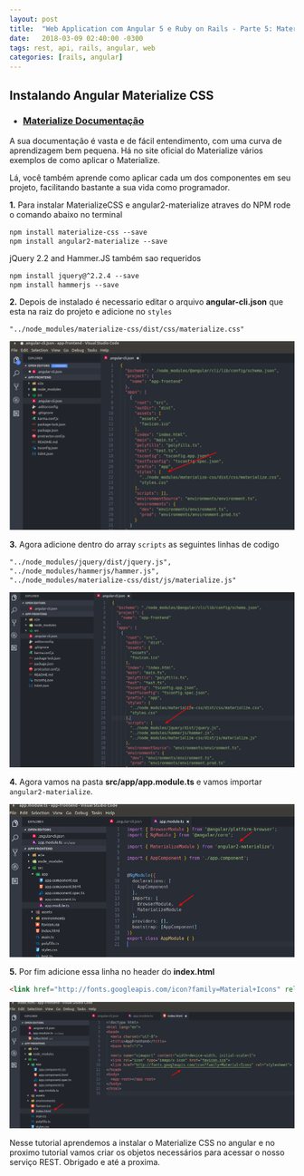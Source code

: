 ```yaml
---
layout: post
title:  "Web Application com Angular 5 e Ruby on Rails - Parte 5: Materialize CSS"
date:   2018-03-09 02:40:00 -0300
tags: rest, api, rails, angular, web
categories: [rails, angular]
---
```


## Instalando Angular Materialize CSS

 - ### [Materialize Documentação](http://materializecss.com/)

A sua documentação é vasta e de fácil entendimento, com uma curva de aprendizagem bem pequena. Há no site oficial do Materialize vários exemplos de como aplicar o Materialize.

Lá, você também aprende como aplicar cada um dos componentes em seu projeto, facilitando bastante a sua vida como programador.

**1.** Para instalar MaterializeCSS e angular2-materialize atraves do NPM rode o comando abaixo no terminal

```
npm install materialize-css --save
npm install angular2-materialize --save
```

jQuery 2.2 and Hammer.JS também sao requeridos

```
npm install jquery@^2.2.4 --save
npm install hammerjs --save
```

**2.** Depois de instalado é necessario editar o arquivo **angular-cli.json** que esta na raiz do projeto e adicione no `styles`

```
"../node_modules/materialize-css/dist/css/materialize.css"
```

![Screenshot style](/static/img/app_angular_rails/style.png)

**3.** Agora adicione dentro do array `scripts` as seguintes linhas de codigo

```
"../node_modules/jquery/dist/jquery.js",
"../node_modules/hammerjs/hammer.js",
"../node_modules/materialize-css/dist/js/materialize.js"
```

![Screenshot scripts](/static/img/app_angular_rails/scripts.png)


**4.** Agora vamos na pasta **src/app/app.module.ts** e vamos importar `angular2-materialize`.

![Screenshot import_materialize](/static/img/app_angular_rails/import_materialize.png)

**5.** Por fim adicione essa linha no header do **index.html**

```html
<link href="http://fonts.googleapis.com/icon?family=Material+Icons" rel="stylesheet">
```

![Screenshot index](/static/img/app_angular_rails/index.png)

Nesse tutorial aprendemos a instalar o Materialize CSS no angular e no proximo tutorial vamos criar os objetos necessários para acessar o nosso serviço REST. Obrigado e até a proxima.

